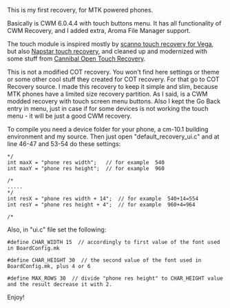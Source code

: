 This is my first recovery, for MTK powered phones.

Basically is CWM 6.0.4.4 with touch buttons menu. It has all functionality of CWM Recovery, and I added extra, Aroma File Manager support.

The touch module is inspired mostly by <a href="https://github.com/scanno/CWM-Recovery-Modded-Touch-Vega">scanno touch recovery for Vega</a>, but also <a href="https://github.com/Napstar-xda/android_bootable_recovery">Napstar touch recovery</a>, and cleaned up and modernized with some stuff from <a href="https://github.com/ProjectOpenCannibal/android_bootable_recovery">Cannibal Open Touch Recovery</a>.

This is not a modified COT recovery. You won't find here settings or theme or some other cool stuff they created for COT recovery. For that go to COT Recovery source. I made this recovery to keep it simple and slim, because MTK phones have a limited size recovery partition. As I said, is a CWM modded recovery with touch screen menu buttons. Also I kept the Go Back entry in menu, just in case if for some devices is not working the touch menu - it will be just a good CWM recovery.

To compile you need a device folder for your phone, a cm-10.1 building environment and my source. Then just open "default_recovery_ui.c" and at line 46-47 and 53-54 do these settings:
```
*/
int maxX = "phone res width";	// for example  540
int maxY = "phone res height";	// for example  960	

/*
.....
*/
int resX = "phone res width + 14";	// for example  540+14=554	
int resY = "phone res height + 4";	// for example  960+4=964	

/*
```
Also, in "ui.c" file set the following:
```
#define CHAR_WIDTH 15  // accordingly to first value of the font used in BoardConfig.mk

#define CHAR_HEIGHT 30  // the second value of the font used in BoardConfig.mk, plus 4 or 6

#define MAX_ROWS 30  // divide "phone res height" to CHAR_HEIGHT value and the result decrease it with 2.
```
Enjoy!
